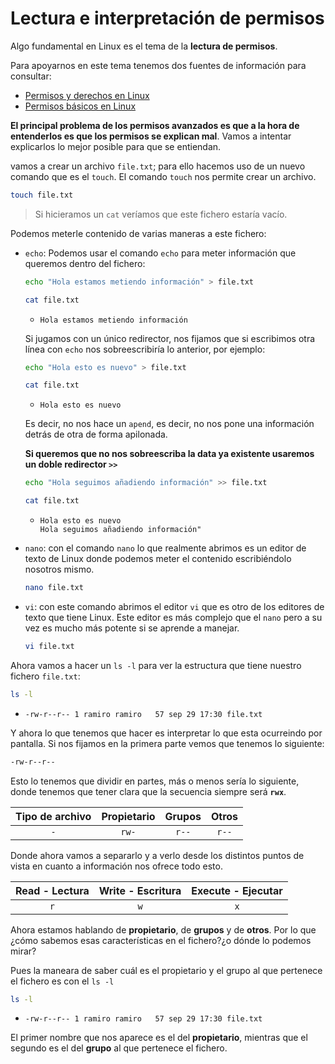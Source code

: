 # Lectura e interpretación de permisos

Algo fundamental en Linux es el tema de la **lectura de permisos**.

Para apoyarnos en este tema tenemos dos fuentes de información para consultar:

- [Permisos y derechos en Linux](https://blog.desdelinux.net/permisos-y-derechos-en-linux/?msclkid=22f8cb88ba8111ecb5d8a3db91f066ab)
- [Permisos básicos en Linux](https://www.profesionalreview.com/2017/01/28/permisos-basicos-linux-ubuntu-chmod/)

**El principal problema de los permisos avanzados es que a la hora de entenderlos es que los permisos se explican mal**. Vamos a intentar explicarlos lo mejor posible para que se entiendan.

vamos a crear un archivo `file.txt`; para ello hacemos uso de un nuevo comando que es el `touch`. El comando `touch` nos permite crear un archivo.

```bash
touch file.txt
```

>Si hicieramos un `cat` veríamos que este fichero estaría vacío.

Podemos meterle contenido  de varias maneras a este fichero:

- `echo`: Podemos usar el comando `echo` para meter información que queremos dentro del fichero:
   
    ```bash
    echo "Hola estamos metiendo información" > file.txt
    ```

    ```bash
    cat file.txt
    ```

   - ```
     Hola estamos metiendo información
     ```

   Si jugamos con un único redirector, nos fijamos que si escribimos otra línea con `echo` nos sobreescribiría lo anterior, por ejemplo:
   
   ```bash
   echo "Hola esto es nuevo" > file.txt
   ```

   ```bash
   cat file.txt
   ```

   - ```
     Hola esto es nuevo
     ```
   
   Es decir, no nos hace un `apend`, es decir, no nos pone una información detrás de otra de forma apilonada.

   **Si queremos que no nos sobreescriba la data ya existente usaremos un doble redirector `>>`**

    ```bash
    echo "Hola seguimos añadiendo información" >> file.txt
    ```

    ```bash
    cat file.txt
    ```
    
   - ```
     Hola esto es nuevo
     Hola seguimos añadiendo información"
     ```

- `nano`: con el comando `nano` lo que realmente abrimos es un editor de texto de Linux donde podemos meter el contenido escribiéndolo nosotros mismo.

    ```bash
    nano file.txt
    ```

- `vi`: con este comando abrimos el editor `vi` que es otro de los editores de texto que tiene Linux. Este editor es más complejo que el `nano` pero a su vez es mucho más potente si se aprende a manejar.

    ```bash
    vi file.txt
    ```

Ahora vamos a hacer un `ls -l` para ver la estructura que tiene nuestro fichero `file.txt`:

```bash
ls -l
```

   - ```
     -rw-r--r-- 1 ramiro ramiro   57 sep 29 17:30 file.txt
     ```

Y ahora lo que tenemos que hacer es interpretar lo que esta ocurreindo por pantalla. Si nos fijamos en la primera parte vemos que tenemos lo siguiente:

```bash
-rw-r--r-- 
```

Esto lo tenemos que dividir en partes, más o menos sería lo siguiente, donde tenemos que tener clara que la secuencia siempre será **`rwx`**.

| Tipo de archivo| Propietario | Grupos | Otros|
| :---: | :---:       |    :---:    |     :---: |
| `-` | `rw-`   | `r--`    | `r--`  |

Donde ahora vamos a separarlo y a verlo desde los distintos puntos de vista en cuanto a información nos ofrece todo esto.

| Read - Lectura | Write - Escritura | Execute - Ejecutar|
| :---:        |     :---:      |          :---: |
| `r`   | `w`     | `x`    |

Ahora estamos hablando de **propietario**, de **grupos** y de **otros**. Por lo que ¿cómo sabemos esas características en el fichero?¿o dónde lo podemos mirar?

Pues la maneara de saber cuál es el propietario y el grupo al que pertenece el fichero es con el `ls -l`

```bash
ls -l
```

   - ```
     -rw-r--r-- 1 ramiro ramiro   57 sep 29 17:30 file.txt
     ```

El primer nombre que nos aparece es el del **propietario**, mientras que el segundo es el del **grupo** al que pertenece el fichero.